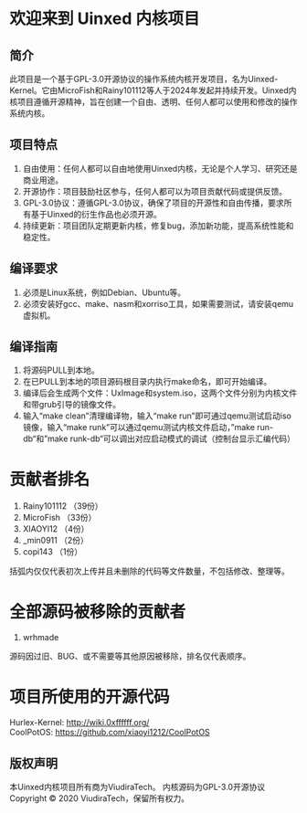 # 欢迎来到 Uinxed 内核项目

## 简介

此项目是一个基于GPL-3.0开源协议的操作系统内核开发项目，名为Uinxed-Kernel。它由MicroFish和Rainy101112等人于2024年发起并持续开发。Uinxed内核项目遵循开源精神，旨在创建一个自由、透明、任何人都可以使用和修改的操作系统内核。

## 项目特点

1. 自由使用：任何人都可以自由地使用Uinxed内核，无论是个人学习、研究还是商业用途。
2. 开源协作：项目鼓励社区参与，任何人都可以为项目贡献代码或提供反馈。
3. GPL-3.0协议：遵循GPL-3.0协议，确保了项目的开源性和自由传播，要求所有基于Uinxed的衍生作品也必须开源。
4. 持续更新：项目团队定期更新内核，修复bug，添加新功能，提高系统性能和稳定性。

## 编译要求

1. 必须是Linux系统，例如Debian、Ubuntu等。
2. 必须安装好gcc、make、nasm和xorriso工具，如果需要测试，请安装qemu虚拟机。

## 编译指南

1. 将源码PULL到本地。
2. 在已PULL到本地的项目源码根目录内执行make命名，即可开始编译。
3. 编译后会生成两个文件：UxImage和system.iso，这两个文件分别为内核文件和带grub引导的镜像文件。
4. 输入“make clean”清理编译物，输入“make run”即可通过qemu测试启动iso镜像，输入“make runk”可以通过qemu测试内核文件启动，”make run-db“和”make runk-db“可以调出对应启动模式的调试（控制台显示汇编代码）

# 贡献者排名

1. Rainy101112	（39份）
2. MicroFish	（33份）
3. XIAOYI12		（4份）
4. _min0911		（2份）
5. copi143		（1份）

括弧内仅仅代表初次上传并且未删除的代码等文件数量，不包括修改、整理等。

# 全部源码被移除的贡献者

1. wrhmade

源码因过旧、BUG、或不需要等其他原因被移除，排名仅代表顺序。

# 项目所使用的开源代码

Hurlex-Kernel: http://wiki.0xffffff.org/  
CoolPotOS: https://github.com/xiaoyi1212/CoolPotOS  

## 版权声明

本Uinxed内核项目所有商为ViudiraTech。
内核源码为GPL-3.0开源协议
Copyright © 2020 ViudiraTech，保留所有权力。
